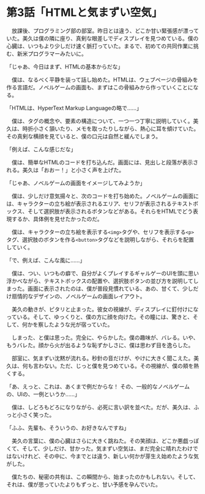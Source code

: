 # 第3話「HTMLと気まずい空気」

　放課後、プログラミング部の部室。昨日とは違う、どこか甘い緊張感が漂っていた。美久は僕の隣に座り、真剣な眼差しでディスプレイを見つめている。僕の心臓は、いつもより少しだけ速く脈打っていた。まるで、初めての共同作業に挑む、新米プログラマーみたいに。

「じゃあ、今日はまず、HTMLの基本からだな」

　僕は、なるべく平静を装って話し始めた。HTMLは、ウェブページの骨組みを作る言語だ。ノベルゲームの画面も、まずはこの骨組みから作っていくことになる。

「HTMLは、HyperText Markup Languageの略で……」

　僕は、タグの概念や、要素の構造について、一つ一つ丁寧に説明していく。美久は、時折小さく頷いたり、メモを取ったりしながら、熱心に耳を傾けていた。その真剣な横顔を見ていると、僕の口元は自然と緩んでしまう。

「例えば、こんな感じだな」

　僕は、簡単なHTMLのコードを打ち込んだ。画面には、見出しと段落が表示される。美久は「おおー！」と小さく声を上げた。

「じゃあ、ノベルゲームの画面をイメージしてみようか」

　僕は、少しだけ意気揚々と、次のコードを打ち始めた。ノベルゲームの画面には、キャラクターの立ち絵が表示されるエリア、セリフが表示されるテキストボックス、そして選択肢が表示されるボタンなどがある。それらをHTMLでどう表現するか、具体例を見せたかったのだ。

　僕は、キャラクターの立ち絵を表示する`<img>`タグや、セリフを表示する`<p>`タグ、選択肢のボタンを作る`<button>`タグなどを説明しながら、それらを配置していく。

「で、例えば、こんな風に……」

　僕は、つい、いつもの癖で、自分がよくプレイするギャルゲーのUIを頭に思い浮かべながら、テキストボックスの配置や、選択肢ボタンの並び方を説明してしまった。画面に表示されたのは、僕が普段見慣れている、あの、甘くて、少しだけ扇情的なデザインの、ノベルゲームの画面レイアウト。

　美久の動きが、ピタリと止まった。彼女の視線が、ディスプレイに釘付けになっている。そして、ゆっくりと、僕の方に顔を向けた。その瞳には、驚きと、そして、何かを察したような光が宿っていた。

　しまった、と僕は思った。完全に、やらかした。僕の趣味が、バレる。いや、もうバレた。顔から火が出るような恥ずかしさに、僕は思わず目を逸らした。

　部室に、気まずい沈黙が流れる。秒針の音だけが、やけに大きく聞こえた。美久は、何も言わない。ただ、じっと僕を見つめている。その視線が、僕の頬を熱くする。

「あ、えっと、これは、あくまで例だからな！ その、一般的なノベルゲームの、UIの、一例というか……」

　僕は、しどろもどろになりながら、必死に言い訳を並べた。だが、美久は、ふっと小さく笑った。

「ふふ、先輩も、そういうの、お好きなんですね」

　美久の言葉に、僕の心臓はさらに大きく跳ねた。その笑顔は、どこか悪戯っぽくて、そして、少しだけ、甘かった。気まずい空気は、まだ完全に晴れたわけではないけれど、その中に、今までとは違う、新しい何かが芽生え始めたような気がした。

　僕たちの、秘密の共有は、この瞬間から、始まったのかもしれない。そして、それは、僕が思っていたよりもずっと、甘い予感を孕んでいた。
